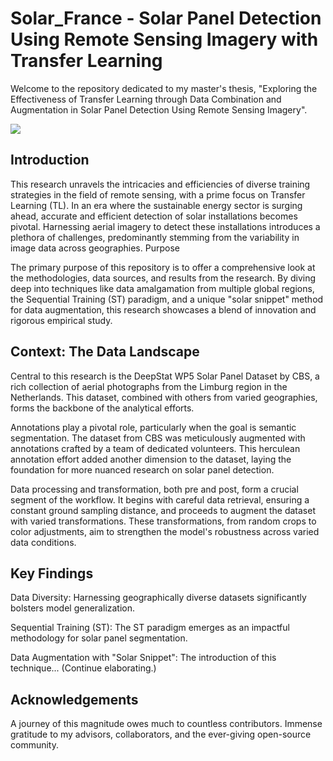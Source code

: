 # Solar_France - Solar Panel Detection Using Remote Sensing Imagery with Transfer Learning

Welcome to the repository dedicated to my master's thesis, "Exploring the Effectiveness of Transfer Learning through Data Combination and Augmentation in Solar Panel Detection Using Remote Sensing Imagery".

 <img src=”https://github.com/VenturaHaze/Solar_France/blob/b10afc533674a4496456138f3c04eb34fa8ca861/UNet_pretrained100_Epoch10_pred1.png”>


## Introduction

This research unravels the intricacies and efficiencies of diverse training strategies in the field of remote sensing, with a prime focus on Transfer Learning (TL). In an era where the sustainable energy sector is surging ahead, accurate and efficient detection of solar installations becomes pivotal. Harnessing aerial imagery to detect these installations introduces a plethora of challenges, predominantly stemming from the variability in image data across geographies.
Purpose

The primary purpose of this repository is to offer a comprehensive look at the methodologies, data sources, and results from the research. By diving deep into techniques like data amalgamation from multiple global regions, the Sequential Training (ST) paradigm, and a unique "solar snippet" method for data augmentation, this research showcases a blend of innovation and rigorous empirical study.

## Context: The Data Landscape

Central to this research is the DeepStat WP5 Solar Panel Dataset by CBS, a rich collection of aerial photographs from the Limburg region in the Netherlands. This dataset, combined with others from varied geographies, forms the backbone of the analytical efforts.

Annotations play a pivotal role, particularly when the goal is semantic segmentation. The dataset from CBS was meticulously augmented with annotations crafted by a team of dedicated volunteers. This herculean annotation effort added another dimension to the dataset, laying the foundation for more nuanced research on solar panel detection.

Data processing and transformation, both pre and post, form a crucial segment of the workflow. It begins with careful data retrieval, ensuring a constant ground sampling distance, and proceeds to augment the dataset with varied transformations. These transformations, from random crops to color adjustments, aim to strengthen the model's robustness across varied data conditions.

## Key Findings

Data Diversity: Harnessing geographically diverse datasets significantly bolsters model generalization.

Sequential Training (ST): The ST paradigm emerges as an impactful methodology for solar panel segmentation.

Data Augmentation with "Solar Snippet": The introduction of this technique... (Continue elaborating.)

## Acknowledgements

A journey of this magnitude owes much to countless contributors. Immense gratitude to my advisors, collaborators, and the ever-giving open-source community. 
